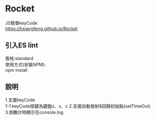 # Rocket  
JS簡單keyCode  
https://hsiangfeng.github.io/Rocket  
## 引入ES lint
風格:standard  
使用方式(安裝NPM):  
    npm install
## 說明
1.支援keyCode  
1-1.keyCode按鍵為鍵盤z、x、c
2.支援自動發射&回歸初始點(setTimeOut)  
3.倒數計時顯示在console.log
